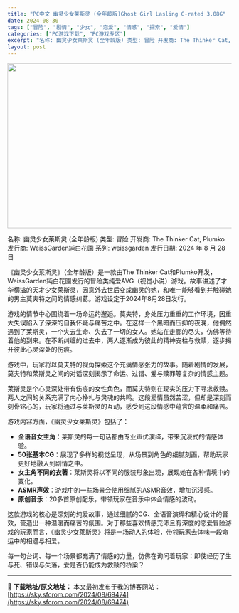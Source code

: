 ```yaml
---
title: "PC中文 幽灵少女莱斯灵 (全年龄版)Ghost Girl Lasling G-rated 3.08G"
date: 2024-08-30
tags: ["冒险", "剧情", "少女", "恋爱", "情感", "探索", "爱情"]
categories: ["PC游戏下载", "PC游戏专区"]
excerpt: "名称: 幽灵少女莱斯灵 (全年龄版) 类型: 冒险 开发商: The Thinker Cat, Plumko 发行商: WeissGarden純白花園 系列: weissgarden 发行日期: 2024 年 8 月 28 日 《幽灵少女莱斯灵》（全年龄版）是一款由The Thinker Cat和P&hellip;"
layout: post
---
```


<img class="aligncenter size-full wp-image-69475" src="https://sky.sfcrom.com/wp-content/uploads/2024/08/2024083000420564.webp" alt="" width="660" height="370" />

名称: 幽灵少女莱斯灵 (全年龄版)
类型: 冒险
开发商: The Thinker Cat, Plumko
发行商: WeissGarden純白花園
系列: weissgarden
发行日期: 2024 年 8 月 28 日

《幽灵少女莱斯灵》（全年龄版）是一款由The Thinker Cat和Plumko开发，WeissGarden純白花園发行的冒险类纯爱AVG（视觉小说）游戏。故事讲述了才华横溢的天才少女莱斯灵，因意外去世后变成幽灵的她，和唯一能够看到并触碰她的男主莫夫特之间的情感纠葛。游戏设定于2024年8月28日发行。

游戏的情节中心围绕着一场命运的邂逅。莫夫特，身处压力重重的工作环境，因重大失误陷入了深深的自我怀疑与痛苦之中。在这样一个黑暗而压抑的夜晚，他偶然遇到了莱斯灵，一个失去生命、失去了一切的女人。她站在走廊的尽头，仿佛等待着他的到来。在不断纠缠的过去中，两人逐渐成为彼此的精神支柱与救赎，逐步揭开彼此心灵深处的伤痕。

游戏中，玩家将以莫夫特的视角探索这个充满情感张力的故事。随着剧情的发展，莫夫特和莱斯灵之间的对话深刻揭示了命运、过错、爱与赎罪等复杂的情感主题。

莱斯灵是个心灵深处带有伤痕的女性角色，而莫夫特则在现实的压力下寻求救赎。两人之间的关系充满了内心挣扎与灵魂的共鸣。这段爱情虽然苦涩，但却是深刻而刻骨铭心的，玩家将通过与莱斯灵的互动，感受到这段情感中蕴含的温柔和痛苦。

游戏内容方面，《幽灵少女莱斯灵》包括了：
<ul>
 	<li><strong>全语音女主角</strong>：莱斯灵的每一句话都由专业声优演绎，带来沉浸式的情感体验。</li>
 	<li><strong>50张基本CG</strong>：展现了多样的视觉呈现，从场景到角色的细腻刻画，帮助玩家更好地融入到剧情之中。</li>
 	<li><strong>女主角不同的衣著</strong>：莱斯灵将以不同的服装形象出现，展现她在各种情境中的变化。</li>
 	<li><strong>ASMR声效</strong>：游戏中的一些场景会使用细腻的ASMR音效，增加沉浸感。</li>
 	<li><strong>原创音乐</strong>：20多首原创配乐，带领玩家在音乐中体会情感的波动。</li>
</ul>
这款游戏的核心是深刻的纯爱故事，通过细腻的CG、全语音演绎和精心设计的音效，营造出一种温暖而痛苦的氛围。对于那些喜欢情感充沛且有深度的恋爱冒险游戏的玩家而言，《幽灵少女莱斯灵》将是一场动人的体验，带领玩家去体味一段命运中的相遇与相爱。

每一句台词、每一个场景都充满了情感的力量，仿佛在询问着玩家：即使经历了生与死、错误与失落，爱是否仍能成为救赎的桥梁？

---
📖 **下载地址/原文地址：** 本文最初发布于我的博客网站：[https://sky.sfcrom.com/2024/08/69474](https://sky.sfcrom.com/2024/08/69474)

